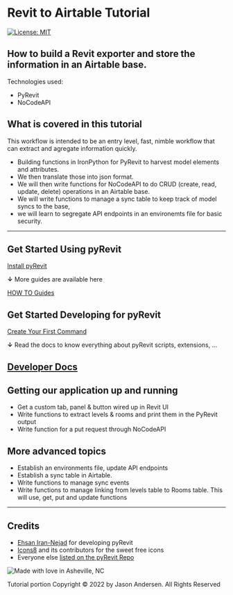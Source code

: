 # Revit to Airtable Tutorial

[![License: MIT](https://img.shields.io/badge/License-MIT-yellow.svg)](https://opensource.org/licenses/MIT)
&nbsp;

## How to build a Revit exporter and store the information in an Airtable base.

Technologies used:
 - PyRevit
 - NoCodeAPI

## What is covered in this tutorial
 This workflow is intended to be an entry level, fast, nimble workflow that can extract and agregate information quickly.
 - Building functions in IronPython for PyRevit to harvest model elements and attributes.
 - We then translate those into json format. 
 - We will then write functions for NoCodeAPI to do CRUD (create, read, update, delete) operations in an Airtable base.
 - We will write functions to manage a sync table to keep track of model syncs to the base, 
 - we will learn to segregate API endpoints in an environemts file for basic security. 
&nbsp;
---

## Get Started Using pyRevit

[Install pyRevit](https://www.notion.so/Install-pyRevit-98ca4359920a42c3af5c12a7c99a196d)

**↓** More guides are available here

[HOW TO Guides](https://www.notion.so/HOW-TO-Guides-dc20e0e227b74d9bbc775699904152cb)

## Get Started Developing for pyRevit

[Create Your First Command](https://www.notion.so/Create-Your-First-Command-2509b43e28bd498fba937f5c1be7f485)

**↓** Read the docs to know everything about pyRevit scripts, extensions, ...

[Developer Docs](https://www.notion.so/Developer-Docs-2c88f3ecccde422d9504e20b6b9e04f8)
&nbsp;
---

## Getting our application up and running
- Get a custom tab, panel & button wired up in Revit UI
- Write functions to extract levels & rooms and print them in the PyRevit output
- Write function for a put request through NoCodeAPI

## More advanced topics
- Establish an environments file, update API endpoints
- Establish a sync table in Airtable.
- Write functions to manage sync events
- Write functions to manage linking from levels table to Rooms table. This will use, get, put and update functions
&nbsp;
---

## Credits
* [Ehsan Iran-Nejad](https://github.com/eirannejad) for developing pyRevit
* [Icons8](https://icons8.com/) and its contributors for the sweet free icons
* Everyone else  [listed on the pyRevit Repo](https://github.com/eirannejad/pyRevit/blob/master/README.md#credits)

![Made with love in Asheville, NC](https://madewithlove.now.sh/us?colorA=%23575757&colorB=%2344cbd5&template=for-the-badge&text=Asheville%2C+NC)

Tutorial portion Copyright © 2022 by Jason Andersen. All Rights Reserved